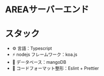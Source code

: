 # AREAサーバーエンド

# スタック

- ⚙️ 言語：Typescript
- ⚡️ nodejs フレームワーク：koa.js
- 💽 データベース：mangoDB
- 📑 コードフォーマット整形：Eslint + Prettier

